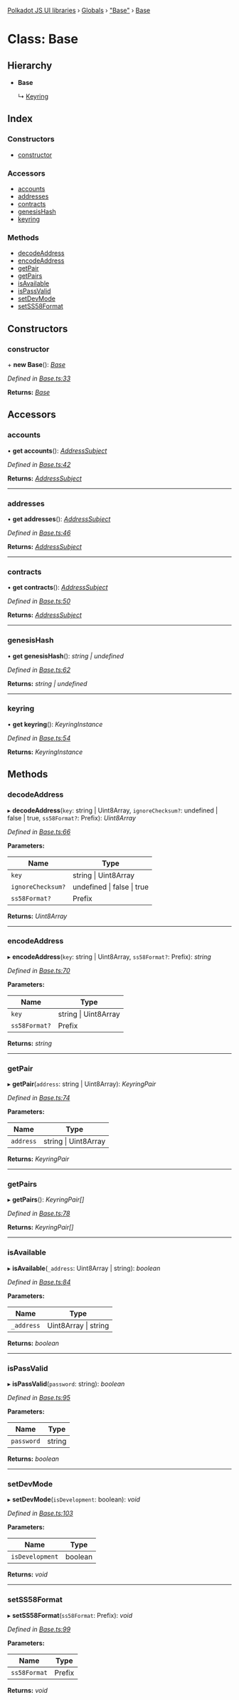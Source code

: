 [Polkadot JS UI libraries](../README.md) › [Globals](../globals.md) › ["Base"](../modules/_base_.md) › [Base](_base_.base.md)

# Class: Base

## Hierarchy

* **Base**

  ↳ [Keyring](_keyring_.keyring.md)

## Index

### Constructors

* [constructor](_base_.base.md#constructor)

### Accessors

* [accounts](_base_.base.md#accounts)
* [addresses](_base_.base.md#addresses)
* [contracts](_base_.base.md#contracts)
* [genesisHash](_base_.base.md#genesishash)
* [keyring](_base_.base.md#keyring)

### Methods

* [decodeAddress](_base_.base.md#decodeaddress)
* [encodeAddress](_base_.base.md#encodeaddress)
* [getPair](_base_.base.md#getpair)
* [getPairs](_base_.base.md#getpairs)
* [isAvailable](_base_.base.md#isavailable)
* [isPassValid](_base_.base.md#ispassvalid)
* [setDevMode](_base_.base.md#setdevmode)
* [setSS58Format](_base_.base.md#setss58format)

## Constructors

###  constructor

\+ **new Base**(): *[Base](_base_.base.md)*

*Defined in [Base.ts:33](https://github.com/polkadot-js/ui/blob/b41c519/packages/ui-keyring/src/Base.ts#L33)*

**Returns:** *[Base](_base_.base.md)*

## Accessors

###  accounts

• **get accounts**(): *[AddressSubject](../interfaces/_observable_types_.addresssubject.md)*

*Defined in [Base.ts:42](https://github.com/polkadot-js/ui/blob/b41c519/packages/ui-keyring/src/Base.ts#L42)*

**Returns:** *[AddressSubject](../interfaces/_observable_types_.addresssubject.md)*

___

###  addresses

• **get addresses**(): *[AddressSubject](../interfaces/_observable_types_.addresssubject.md)*

*Defined in [Base.ts:46](https://github.com/polkadot-js/ui/blob/b41c519/packages/ui-keyring/src/Base.ts#L46)*

**Returns:** *[AddressSubject](../interfaces/_observable_types_.addresssubject.md)*

___

###  contracts

• **get contracts**(): *[AddressSubject](../interfaces/_observable_types_.addresssubject.md)*

*Defined in [Base.ts:50](https://github.com/polkadot-js/ui/blob/b41c519/packages/ui-keyring/src/Base.ts#L50)*

**Returns:** *[AddressSubject](../interfaces/_observable_types_.addresssubject.md)*

___

###  genesisHash

• **get genesisHash**(): *string | undefined*

*Defined in [Base.ts:62](https://github.com/polkadot-js/ui/blob/b41c519/packages/ui-keyring/src/Base.ts#L62)*

**Returns:** *string | undefined*

___

###  keyring

• **get keyring**(): *KeyringInstance*

*Defined in [Base.ts:54](https://github.com/polkadot-js/ui/blob/b41c519/packages/ui-keyring/src/Base.ts#L54)*

**Returns:** *KeyringInstance*

## Methods

###  decodeAddress

▸ **decodeAddress**(`key`: string | Uint8Array, `ignoreChecksum?`: undefined | false | true, `ss58Format?`: Prefix): *Uint8Array*

*Defined in [Base.ts:66](https://github.com/polkadot-js/ui/blob/b41c519/packages/ui-keyring/src/Base.ts#L66)*

**Parameters:**

Name | Type |
------ | ------ |
`key` | string &#124; Uint8Array |
`ignoreChecksum?` | undefined &#124; false &#124; true |
`ss58Format?` | Prefix |

**Returns:** *Uint8Array*

___

###  encodeAddress

▸ **encodeAddress**(`key`: string | Uint8Array, `ss58Format?`: Prefix): *string*

*Defined in [Base.ts:70](https://github.com/polkadot-js/ui/blob/b41c519/packages/ui-keyring/src/Base.ts#L70)*

**Parameters:**

Name | Type |
------ | ------ |
`key` | string &#124; Uint8Array |
`ss58Format?` | Prefix |

**Returns:** *string*

___

###  getPair

▸ **getPair**(`address`: string | Uint8Array): *KeyringPair*

*Defined in [Base.ts:74](https://github.com/polkadot-js/ui/blob/b41c519/packages/ui-keyring/src/Base.ts#L74)*

**Parameters:**

Name | Type |
------ | ------ |
`address` | string &#124; Uint8Array |

**Returns:** *KeyringPair*

___

###  getPairs

▸ **getPairs**(): *KeyringPair[]*

*Defined in [Base.ts:78](https://github.com/polkadot-js/ui/blob/b41c519/packages/ui-keyring/src/Base.ts#L78)*

**Returns:** *KeyringPair[]*

___

###  isAvailable

▸ **isAvailable**(`_address`: Uint8Array | string): *boolean*

*Defined in [Base.ts:84](https://github.com/polkadot-js/ui/blob/b41c519/packages/ui-keyring/src/Base.ts#L84)*

**Parameters:**

Name | Type |
------ | ------ |
`_address` | Uint8Array &#124; string |

**Returns:** *boolean*

___

###  isPassValid

▸ **isPassValid**(`password`: string): *boolean*

*Defined in [Base.ts:95](https://github.com/polkadot-js/ui/blob/b41c519/packages/ui-keyring/src/Base.ts#L95)*

**Parameters:**

Name | Type |
------ | ------ |
`password` | string |

**Returns:** *boolean*

___

###  setDevMode

▸ **setDevMode**(`isDevelopment`: boolean): *void*

*Defined in [Base.ts:103](https://github.com/polkadot-js/ui/blob/b41c519/packages/ui-keyring/src/Base.ts#L103)*

**Parameters:**

Name | Type |
------ | ------ |
`isDevelopment` | boolean |

**Returns:** *void*

___

###  setSS58Format

▸ **setSS58Format**(`ss58Format`: Prefix): *void*

*Defined in [Base.ts:99](https://github.com/polkadot-js/ui/blob/b41c519/packages/ui-keyring/src/Base.ts#L99)*

**Parameters:**

Name | Type |
------ | ------ |
`ss58Format` | Prefix |

**Returns:** *void*
